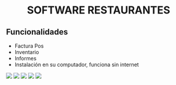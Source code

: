 <p align="center">


<h1 align="center">SOFTWARE RESTAURANTES</h1>

<p align="center">


## Funcionalidades
- Factura Pos
- Inventario
- Informes
- Instalación en su computador, funciona sin internet



<img src="https://elprimo0909.github.io/SitioWeb_elPrimo/img/SM_RESTAURANTES_DESKTOP1.png" > 
<img src="https://elprimo0909.github.io/SitioWeb_elPrimo/img/restaurantes7.png" > 
<img src="https://elprimo0909.github.io/SitioWeb_elPrimo/img/SM_restaurant_config.png" >
<img src="https://elprimo0909.github.io/SitioWeb_elPrimo/img/informesRest.png" >
<img src="https://elprimo0909.github.io/SitioWeb_elPrimo/img/informesTecn.png" >


<a href="https://sm-software-colombia.github.io/sm/img/logoPOS2.png" id="logo"></a>
<br/>

<p align="center">

</a>
</p>
<br/>


